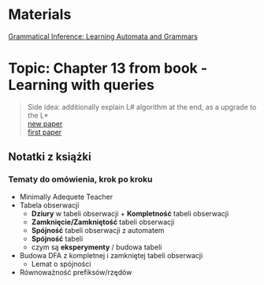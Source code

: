 # Materials
[Grammatical Inference: Learning Automata and Grammars](https://www.cambridge.org/core/books/grammatical-inference/CEEB229AC5A80DFC6436D860AC79434F)


# Topic: Chapter 13 from book - Learning with queries
> Side idea: additionally explain L# algorithm at the end, as a upgrade to the L*  
> [new paper](https://www.cs.ru.nl/bachelors-theses/2024/Martijn_Sanders___1028766___The_Lsharp_Algorithm_for_Deterministic_Finite_Automata.pdf)  
> [first paper](https://arxiv.org/pdf/2107.05419)  


## Notatki z książki
### Tematy do omówienia, krok po kroku
* Minimally Adequete Teacher
* Tabela obserwacji
  * **Dziury** w tabeli obserwacji + **Kompletność** tabeli obserwacji
  * **Zamknięcie/Zamkniętość** tabeli obserwacji
  * **Spójność** tabeli obserwacji z automatem
  * **Spójność** tabeli
  * czym są **eksperymenty** / budowa tabeli
* Budowa DFA z kompletnej i zamkniętej tabeli obserwacji
  * Lemat o spójności
* Równoważność prefiksów/rzędów